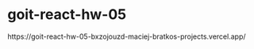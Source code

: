 <h1>
  goit-react-hw-05</br>
  
</h1>
https://goit-react-hw-05-bxzojouzd-maciej-bratkos-projects.vercel.app/
